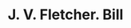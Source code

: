 ---
doi: 10.7916/D8QN7JSP
date_other: '1870'
date_other_textual: 1870-1879
form: printed ephemera
genre:
- Invoices
name:
- J. V. Fletcher
object_in_context_url: https://biggert.cul.columbia.edu/items/view/ave_biggert_00402
subject_hierarchical_geographic:
- Boston, Massachusetts, United States
subject_name:
- J. V. Fletcher
title: J. V. Fletcher. Bill
sort_title: J. V. Fletcher. Bill
call_number: ave_biggert_00402
coordinates:
- 42.35805555555556,-71.06361111111111
pid: ave_biggert_00402
identifiers: ave_biggert_00402
permalink: /biggert/ave_biggert_00402/
layout: iiif-image-page
---